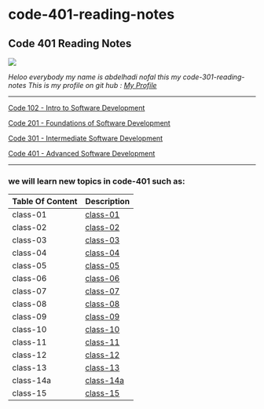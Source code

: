 # code-401-reading-notes

## **Code 401 Reading Notes**

![](http://news.efinancialcareers.com/binaries/content/gallery/efinancial-careers/articles/2019/03/programmer.jpg)

_Heloo everybody my name is abdelhadi nofal this my code-301-reading-notes_
_This is my profile on git hub : [My Profile](https://github.com/abdelhadi-nofal)_
 
 ***
 
 [Code 102 - Intro to Software Development](https://abdelhadi-nofal.github.io/reading-notes1/)  
 
 [Code 201 - Foundations of Software Development](https://abdelhadi-nofal.github.io/code-201/ )  
 
 [Code 301 - Intermediate Software Development](https://abdelhadi-nofal.github.io/code-301-reading-notes/) 
 
 [Code 401 - Advanced Software Development](https://abdelhadi-nofal.github.io/reading-notes/) 
 
 ***
 
### we will learn new topics in code-401 such as:





 | Table Of Content                    | Description                                                                  |
 | ---------------------               | -----------                                                                  |
 | class-01                            |[class-01](https://abdelhadi-nofal.github.io/reading-notes/class-01) |
 | class-02                            |[class-02](https://abdelhadi-nofal.github.io/reading-notes/class-02) |
 | class-03                            |[class-03](https://abdelhadi-nofal.github.io/reading-notes/class-03) |
 | class-04                            |[class-04](https://abdelhadi-nofal.github.io/reading-notes/class-04) |
 | class-05                            |[class-05](https://abdelhadi-nofal.github.io/reading-notes/class-05) |
 | class-06                            |[class-06](https://abdelhadi-nofal.github.io/reading-notes/class-06) |
 | class-07                            |[class-07]() |
 | class-08                            |[class-08]() |
 | class-09                            |[class-09]() |
 | class-10                            |[class-10]() |
 | class-11                            |[class-11]() |
 | class-12                            |[class-12]() |
 | class-13                            |[class-13]() |
 | class-14a                           |[class-14a]() |
 | class-15                            |[class-15]() |
